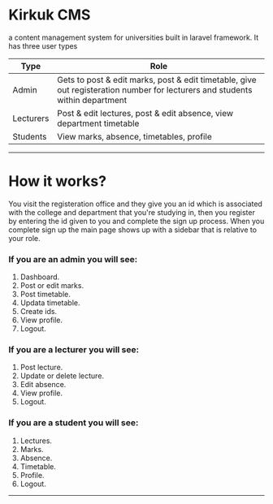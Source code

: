 # Kirkuk CMS
 a content management system for universities built in laravel framework.
It has three user types 

| Type | Role |
| ----------- | ----------- |
| Admin | Gets to post & edit marks, post & edit timetable, give out registeration number for lecturers and students within department |
| Lecturers | Post & edit lectures, post & edit absence, view department timetable|
| Students | View marks, absence, timetables, profile|

---
# How it works?
You visit the registeration office and they give you an id which is 
associated with the college and department that you're studying in,
then you register by entering the id given to you and complete the 
sign up process. 
When you complete sign up the main page shows up with a sidebar that is 
relative to your role.

 ### If you are an admin you will see:
1. Dashboard.
2. Post or edit marks.
3. Post timetable.
4. Updata timetable.
5. Create ids.
6. View profile.
7. Logout.

 ### If you are a lecturer you will see:
1. Post lecture.
2. Update or delete lecture.
3. Edit absence.
4. View profile.
5. Logout.

### If you are a student you will see: 
1. Lectures.
2. Marks.
3. Absence.
4. Timetable.
5. Profile.
6. Logout.
---
